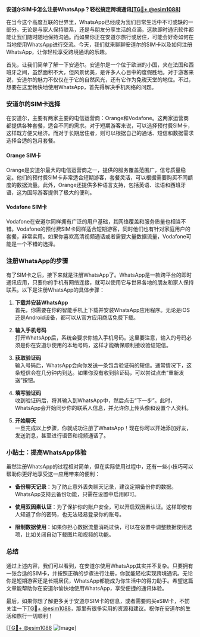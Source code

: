 **安道尔SIM卡怎么注册WhatsApp？轻松搞定跨境通讯[[TG💪+ @esim1088](https://t.me/s/esim1088)]**

在当今这个高度互联的世界里，WhatsApp已经成为我们日常生活中不可或缺的一部分。无论是与家人保持联系，还是与朋友分享生活的点滴，这款即时通讯软件都能让我们随时随地保持沟通。而如果你正在安道尔旅行或居住，可能会好奇如何在当地使用WhatsApp进行交流。今天，我们就来聊聊安道尔的SIM卡以及如何注册WhatsApp，让你轻松享受跨境通讯的乐趣。

首先，让我们简单了解一下安道尔。安道尔是一个位于欧洲的小国，夹在法国和西班牙之间，虽然面积不大，但风景优美，是许多人心目中的度假胜地。对于游客来说，安道尔的魅力不仅仅在于它的自然风光，还有它作为免税天堂的地位。不过，想要在这里畅快地使用WhatsApp，首先得解决手机网络的问题。

### 安道尔的SIM卡选择

在安道尔，主要有两家主要的电信运营商：Orange和Vodafone。这两家运营商都提供各种套餐，适合不同的需求。对于短期游客来说，可以选择预付费SIM卡，这样既方便又经济。而对于长期居住者，则可以根据自己的通话、短信和数据需求选择合适的包月套餐。

#### Orange SIM卡

Orange是安道尔最大的电信运营商之一，提供的服务覆盖范围广，信号质量稳定。他们的预付费SIM卡非常适合短期游客，套餐灵活，可以根据需要购买不同额度的数据流量。此外，Orange还提供多种语言支持，包括英语、法语和西班牙语，这为国际游客提供了极大的便利。

#### Vodafone SIM卡

Vodafone在安道尔同样拥有广泛的用户基础，其网络覆盖和服务质量也相当不错。Vodafone的预付费SIM卡同样适合短期游客，同时他们也有针对家庭用户的套餐，非常实用。如果你喜欢高清视频通话或者需要大量数据流量，Vodafone可能是一个不错的选择。

### 注册WhatsApp的步骤

有了SIM卡之后，接下来就是注册WhatsApp了。WhatsApp是一款跨平台的即时通讯应用，只要你的手机有网络连接，就可以使用它与世界各地的朋友和家人保持联系。以下是注册WhatsApp的具体步骤：

1. **下载并安装WhatsApp**  
   首先，你需要在你的智能手机上下载并安装WhatsApp应用程序。无论是iOS还是Android设备，都可以从官方应用商店免费下载。

2. **输入手机号码**  
   打开WhatsApp后，系统会要求你输入手机号码。这里要注意，输入的号码必须是你在安道尔使用的本地号码，这样才能确保顺利接收验证短信。

3. **获取验证码**  
   输入号码后，WhatsApp会向你发送一条包含验证码的短信。通常情况下，这条短信会在几分钟内到达。如果你没有收到验证码，可以尝试点击“重新发送”按钮。

4. **填写验证码**  
   收到验证码后，将其输入到WhatsApp中，然后点击“下一步”。此时，WhatsApp会开始同步你的联系人信息，并允许你上传头像和设置个人资料。

5. **开始聊天**  
   一旦完成以上步骤，你就成功注册了WhatsApp！现在你可以开始添加好友，发送消息，甚至进行语音和视频通话了。

### 小贴士：提高WhatsApp体验

虽然注册WhatsApp的过程相对简单，但在实际使用过程中，还有一些小技巧可以帮助你更好地享受这一应用带来的便利：

- **备份聊天记录**：为了防止意外丢失聊天记录，建议定期备份你的数据。WhatsApp支持云备份功能，只需在设置中启用即可。
  
- **使用双因素认证**：为了保护你的账户安全，可以开启双因素认证。这样即使有人知道了你的密码，也无法轻易登录你的账号。

- **限制数据使用**：如果你担心数据流量消耗过快，可以在设置中调整数据使用选项，比如关闭自动下载图片和视频的功能。

### 总结

通过上述内容，我们可以看到，在安道尔使用WhatsApp其实并不复杂。只要拥有一张合适的SIM卡，并按照正确的步骤进行注册，你就能轻松实现跨境通讯。无论你是短期游客还是长期居民，WhatsApp都能成为你生活中的得力助手。希望这篇文章能帮助你在安道尔愉快地使用WhatsApp，享受便捷的通讯体验。

最后，如果你想了解更多关于安道尔SIM卡的信息，或者需要购买eSIM卡，不妨关注一下[TG💪+ @esim1088](https://t.me/s/esim1088)，那里有很多实用的资源和建议。祝你在安道尔的生活和旅行一切顺利！

[[TG💪+ @esim1088](https://t.me/s/esim1088) ![Image](https://i.postimg.cc/4NQfJmqS/Snipaste-2025-05-13-00-14-12.png)]